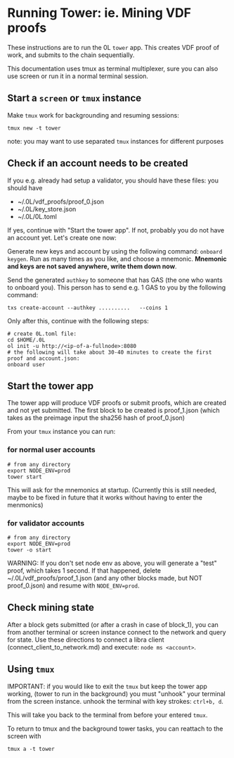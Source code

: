 # Running Tower: ie. Mining VDF proofs

These instructions are to run the 0L `tower` app. This creates VDF proof of work, and submits to the chain sequentially.

This documentation uses tmux as terminal multiplexer, sure you can also use screen or run it in a normal terminal session. 

## Start a `screen` or `tmux` instance

Make `tmux` work for backgrounding and resuming sessions:
```
tmux new -t tower
```
note: you may want to use separated `tmux` instances for different purposes

## Check if an account needs to be created

If you e.g. already had setup a validator, you should have these files:
you should have 
- ~/.0L/vdf_proofs/proof_0.json
- ~/.0L/key_store.json
- ~/.0L/0L.toml

If yes, continue with "Start the tower app".
If not, probably you do not have an account yet. Let's create one now:

Generate new keys and account by using the following command: `onboard keygen`. Run as many times as you like, and choose a mnemonic. 
**Mnemonic and keys are not saved anywhere, write them down now**. 

Send the generated `authkey` to someone that has GAS (the one who wants to onboard you). This person has to send e.g. 1 GAS to you by the following command:

```
txs create-account --authkey ..........   --coins 1 
```

Only after this, continue with the following steps:

```
# create 0L.toml file:
cd $HOME/.0L
ol init -u http://<ip-of-a-fullnode>:8080
# the following will take about 30-40 minutes to create the first proof and account.json:
onboard user
```


## Start the tower app
The tower app will produce VDF proofs or submit proofs, which are created and not yet submitted. The first block to be created is proof_1.json (which takes as the preimage input the sha256 hash of proof_0.json)

From your `tmux` instance you can run:

### for normal user accounts

```
# from any directory
export NODE_ENV=prod
tower start
```

This will ask for the mnemonics at startup. (Currently this is still needed, maybe to be fixed in future that it works without having to enter the menmonics)

### for validator accounts

```
# from any directory
export NODE_ENV=prod
tower -o start
```

WARNING: If you don't set node env as above, you will generate a "test" proof, which takes 1 second. If that happened, delete ~/.0L/vdf_proofs/proof_1.json (and any other blocks made, but NOT proof_0.json) and resume with `NODE_ENV=prod`.

## Check mining state

After a block gets submitted (or after a crash in case of block_1), you can from another terminal or screen instance connect to the network and query for state. Use these directions to connect a libra client (connect_client_to_network.md) and execute: `node ms <account>`. 

## Using `tmux`
IMPORTANT: if you would like to exit the `tmux` but keep the tower app working, (tower to run in the background) you must "unhook" your terminal from the screen instance.
unhook the terminal with key strokes:
`ctrl+b, d`.

This will take you back to the terminal from before your entered `tmux`.

To return to tmux and the background tower tasks, you can reattach to the screen with 
```
tmux a -t tower
```
